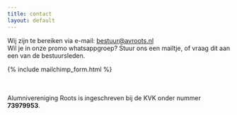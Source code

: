 ```yaml
---
title: contact
layout: default
---
```


Wij zijn te bereiken via e-mail: [bestuur@avroots.nl](mailto:bestuur@avroots.nl)<br/>
Wil je in onze promo whatsappgroep? Stuur ons een mailtje, of vraag dit aan een van de bestuursleden.

{% include mailchimp_form.html %}


<br/><br/>
Alumnivereniging Roots is ingeschreven bij de KVK onder nummer **73979953**.

